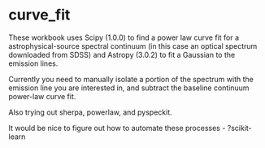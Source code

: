 # curve_fit
These workbook uses Scipy (1.0.0) to find a power law curve fit for a astrophysical-source spectral continuum
(in this case an optical spectrum downloaded from SDSS)
and Astropy (3.0.2) to fit a Gaussian to the emission lines. 

Currently you need to manually isolate a portion of the spectrum with the emission line you are interested in, 
and subtract the baseline continuum power-law curve fit. 

Also trying out sherpa, powerlaw, and pyspeckit.

It would be nice to figure out how to automate these processes - ?scikit-learn
